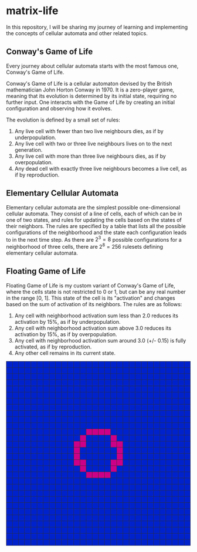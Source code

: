 # matrix-life
In this repository, I will be sharing my journey of learning and implementing the concepts of cellular automata and other related topics. 

## Conway's Game of Life
Every journey about cellular automata starts with the most famous one, Conway's Game of Life.

Conway's Game of Life is a cellular automaton devised by the British mathematician John Horton Conway in 1970. It is a zero-player game, meaning that its evolution is determined by its initial state, requiring no further input. One interacts with the Game of Life by creating an initial configuration and observing how it evolves.

The evolution is defined by a small set of rules:
1. Any live cell with fewer than two live neighbours dies, as if by underpopulation.
2. Any live cell with two or three live neighbours lives on to the next generation.
3. Any live cell with more than three live neighbours dies, as if by overpopulation.
4. Any dead cell with exactly three live neighbours becomes a live cell, as if by reproduction.

## Elementary Cellular Automata
Elementary cellular automata are the simplest possible one-dimensional cellular automata. They consist of a line of cells, each of which can be in one of two states, and rules for updating the cells based on the states of their neighbors. The rules are specified by a table that lists all the possible configurations of the neighborhood and the state each configuration leads to in the next time step. As there are $2^3 = 8$ possible configurations for a neighborhood of three cells, there are $2^8 = 256$ rulesets defining elementary cellular automata.

## Floating Game of Life
Floating Game of Life is my custom variant of Conway's Game of Life, where the cells state is not restricted to 0 or 1, but can be any real number in the range [0, 1]. This state of the cell is its "activation" and changes based on the sum of activation of its neighbors. The rules are as follows:
1. Any cell with neighborhood activation sum less than 2.0 reduces its activation by 15%, as if by underpopulation.
2. Any cell with neighborhood activation sum above 3.0 reduces its activation by 15%, as if by overpopulation.
3. Any cell with neighborhood activation sum around 3.0 (+/- 0.15) is fully activated, as if by reproduction.
4. Any other cell remains in its current state.

![Floating Simulation](sim/floating_sim.gif)